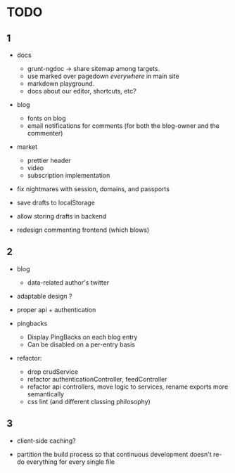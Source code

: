 # TODO 

## 1

- docs
  - grunt-ngdoc -> share sitemap among targets.
  - use marked over pagedown _everywhere_ in main site
  - markdown playground.
  - docs about our editor, shortcuts, etc?

- blog
  - fonts on blog
  - email notifications for comments (for both the blog-owner and the commenter)

- market
  - prettier header
  - video
  - subscription implementation


- fix nightmares with session, domains, and passports

- save drafts to localStorage
- allow storing drafts in backend
- redesign commenting frontend (which blows)



## 2

- blog
  - data-related author's twitter

- adaptable design ?
- proper api + authentication

- pingbacks
  - Display PingBacks on each blog entry
  - Can be disabled on a per-entry basis

- refactor:
    - drop crudService
    - refactor authenticationController, feedController
    - refactor api controllers, move logic to services, rename exports more semantically
    - css lint (and different classing philosophy)



## 3

- client-side caching?

- partition the build process so that continuous development
  doesn't re-do everything for every single file
  